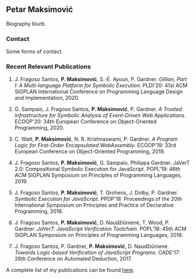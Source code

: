 ## Petar Maksimović

Biography blurb.

### Contact

Some forms of contact.

### Recent Relevant Publications

1. J. Fragoso Santos, **P. Maksimović**, S.-É. Ayoun, P. Gardner. _Gillian, Part I: A Multi-language Platform for Symbolic Execution_. PLDI'20: 41st ACM SIGPLAN International Conference on Programming Language Design and Implementation, 2020.

2. G. Sampaio, J. Fragoso Santos, **P. Maksimović**, P. Gardner. _A Trusted Infrastructure for Symbolic Analysis of Event-Driven Web Applications_. ECOOP'20: 34th European Conference on Object-Oriented Programming, 2020.

3. C. Watt, **P. Maksimović**, N. R. Krishnaswami, P. Gardner. _A Program Logic for First-Order Encapsulated WebAssembly_. ECOOP'19: 33rd European Conference on Object-Oriented Programming, 2019.

4. J. Fragoso Santos, **P. Maksimović**, G. Sampaio, Philippa Gardner. JaVerT 2.0: Compositional Symbolic Execution for JavaScript. POPL'19: 46th ACM SIGPLAN Symposium on Principles of Programming Languages, 2019.

5. J. Fragoso Santos, **P. Maksimović**, T. Grohens, J. Dolby, P. Gardner. _Symbolic Execution for JavaScript_. PPDP'18: Proceedings of the 20th International Symposium on Principles and Practice of Declarative Programming, 2018.

6. J. Fragoso Santos, **P. Maksimović**, D. Naudžiūnienė, T. Wood, P. Gardner. _JaVerT: JavaScript Verification Toolchain_. POPL'18: 45th ACM SIGPLAN Symposium on Principles of Programming Languages, 2018.

7. J. Fragoso Santos, P. Gardner, **P. Maksimović**, D. Naudžiūnienė. _Towards Logic-based Verification of JavaScript Programs_. CADE'17: 26th Conference on Automated Deduction, 2017.

A complete list of my publications can be found [here](https://dblp.org/pid/39/5949.html).
